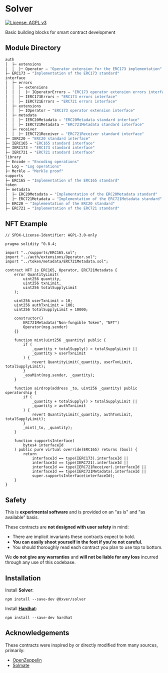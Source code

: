 # Solver

[![License: AGPL v3](https://img.shields.io/badge/License-AGPL_v3-blue.svg)](https://www.gnu.org/licenses/agpl-3.0)

Basic building blocks for smart contract development

## Module Directory

```ml
auth
│  ├─ extensions
│  │  ├─ Operator — "Operator extension for the ERC173 implementation"
├─ ERC173 — "Implementation of the ERC173 standard"
interface
│  ├─ errors
│  │  ├─ extensions
│  │  │  ├─ IOperatorErrors — "ERC173 operator extension errors interface"
│  │  ├─ IERC173Errors — "ERC173 errors interface"
│  │  ├─ IERC721Errors — "ERC721 errors interface"
│  ├─ extensions
│  │  ├─ IOperator — "ERC173 operator extension interface"
│  ├─ metadata
│  │  ├─ IERC20Metadata — "ERC20Metadata standard interface"
│  │  ├─ IERC721Metadata — "ERC721Metadata standard interface"
│  ├─ receiver
│  │  ├─ IERC721Receiver — "ERC721Receiver standard interface"
├─ IERC20 — "ERC20 standard interface"
├─ IERC165 — "ERC165 standard interface"
├─ IERC173 — "ERC173 standard interface"
├─ IERC721 — "ERC721 standard interface"
library
├─ Encode — "Encoding operations"
├─ Log — "Log operations"
├─ Merkle — "Merkle proof"
supports
├─ ERC165 — "Implementation of the ERC165 standard"
token
├─ metadata
│  ├─ ERC20Metadata — "Implementation of the ERC20Metadata standard"
│  ├─ ERC721Metadata — "Implementation of the ERC721Metadata standard"
├─ ERC20 — "Implementation of the ERC20 standard"
├─ ERC721 — "Implementation of the ERC721 standard"
```

## NFT Example

```
// SPDX-License-Identifier: AGPL-3.0-only

pragma solidity ^0.8.4;

import "../supports/ERC165.sol";
import "../auth/extensions/Operator.sol";
import "../token/metadata/ERC721Metadata.sol";

contract NFT is ERC165, Operator, ERC721Metadata {
	error QuantityLimit(
		uint256 quantity,
		uint256 txnLimit,
		uint256 totalSupplyLimit
	);

	uint256 userTxnLimit = 10;
	uint256 authTxnLimit = 100;
	uint256 totalSupplyLimit = 10000;

	constructor()
		ERC721Metadata("Non-fungible Token", "NFT")
		Operator(msg.sender)
	{}

	function mint(uint256 _quantity) public {
		if (
			_quantity + totalSupply() > totalSupplyLimit ||
			_quantity > userTxnLimit
		) {
			revert QuantityLimit(_quantity, userTxnLimit, totalSupplyLimit);
		}
		_eoaMint(msg.sender, _quantity);
	}

	function airdrop(address _to, uint256 _quantity) public operatorship {
		if (
			_quantity + totalSupply() > totalSupplyLimit ||
			_quantity > authTxnLimit
		) {
			revert QuantityLimit(_quantity, authTxnLimit, totalSupplyLimit);
		}
		_mint(_to, _quantity);
	}

	function supportsInterface(
		bytes4 interfaceId
	) public pure virtual override(ERC165) returns (bool) {
		return
			interfaceId == type(IERC173).interfaceId ||
			interfaceId == type(IERC721).interfaceId ||
			interfaceId == type(IERC721Receiver).interfaceId ||
			interfaceId == type(IERC721Metadata).interfaceId ||
			super.supportsInterface(interfaceId);
	}
}

```

## Safety

This is **experimental software** and is provided on an "as is" and "as available" basis.

These contracts are **not designed with user safety** in mind:

- There are implicit invariants these contracts expect to hold.
- **You can easily shoot yourself in the foot if you're not careful.**
- You should thoroughly read each contract you plan to use top to bottom.

We **do not give any warranties** and **will not be liable for any loss** incurred through any use of this codebase.

## Installation

Install **Solver**:

```
npm install --save-dev @0xver/solver
```

Install [**Hardhat**](https://github.com/NomicFoundation/hardhat):

```
npm install --save-dev hardhat
```

## Acknowledgements

These contracts were inspired by or directly modified from many sources, primarily:

- [OpenZeppelin](https://github.com/OpenZeppelin/openzeppelin-contracts)
- [Solmate](https://github.com/transmissions11/solmate)
